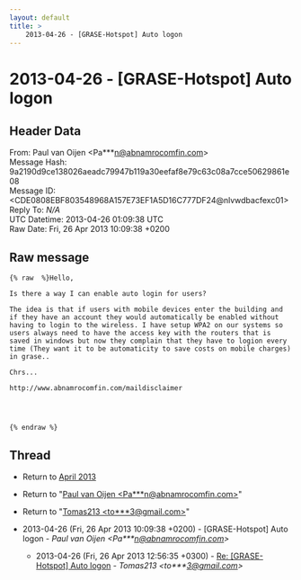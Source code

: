 ```yaml
---
layout: default
title: >
    2013-04-26 - [GRASE-Hotspot] Auto logon
---
```


# 2013-04-26 - [GRASE-Hotspot] Auto logon

## Header Data

From: Paul van Oijen \<Pa***n@abnamrocomfin.com\><br>
Message Hash: 9a2190d9ce138026aeadc79947b119a30eefaf8e79c63c08a7cce50629861e08<br>
Message ID: \<CDE0808EBF803548968A157E73EF1A5D16C777DF24@nlvwdbacfexc01\><br>
Reply To: _N/A_<br>
UTC Datetime: 2013-04-26 01:09:38 UTC<br>
Raw Date: Fri, 26 Apr 2013 10:09:38 +0200<br>

## Raw message

```
{% raw  %}Hello,

Is there a way I can enable auto login for users?

The idea is that if users with mobile devices enter the building and if they have an account they would automatically be enabled without having to login to the wireless. I have setup WPA2 on our systems so users always need to have the access key with the routers that is saved in windows but now they complain that they have to logion every time (They want it to be automaticity to save costs on mobile charges) in grase..

Chrs...

http://www.abnamrocomfin.com/maildisclaimer




{% endraw %}
```

## Thread

+ Return to [April 2013](/archive/2013/04)

+ Return to "[Paul van Oijen <Pa***n<span>@</span>abnamrocomfin.com>](/authors/pa___n_at_abnamrocomfin_com)"
+ Return to "[Tomas213 <to***3<span>@</span>gmail.com>](/authors/to___3_at_gmail_com)"

+ 2013-04-26 (Fri, 26 Apr 2013 10:09:38 +0200) - [GRASE-Hotspot] Auto logon - _Paul van Oijen \<Pa***n@abnamrocomfin.com\>_
  + 2013-04-26 (Fri, 26 Apr 2013 12:56:35 +0300) - [Re: [GRASE-Hotspot] Auto logon](/archive/2013/04/ba8c72e7825ac7bf26c275c79835df1366afba1e9009be768e241d175ec36ba7) - _Tomas213 \<to***3@gmail.com\>_

